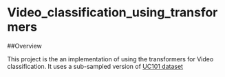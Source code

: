 # Video_classification_using_transformers

##Overview

This project is the an implementation of using the transformers for Video classification. It uses a sub-sampled version of [UC101 dataset](https://www.crcv.ucf.edu/data/UCF101.php)
